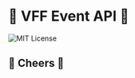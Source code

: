 # 🌮 VFF Event API 🌮
![MIT License](https://img.shields.io/github/license/TwiztedDesign/vff.svg)


## 🍻 Cheers 🍻 


